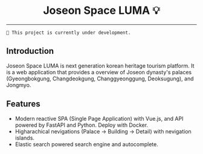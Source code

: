 <div style="text-align:center;">
<h1>Joseon Space LUMA 💡 </h1>
</div>

---

```text
🚧 This project is currently under development.
```

## Introduction

Joseon Space LUMA is next generation korean heritage tourism platform. It is a web application that provides a overview of Joseon dynasty's palaces (Gyeongbokgung, Changdeokgung, Changgyeonggung, Deoksugung), and Jongmyo.

## Features

- Modern reactive SPA (Single Page Application) with Vue.js, and API powered by FastAPI and Python. Deploy with Docker.
- Higharachical nevigations (Palace -> Building -> Detail) with nevigation islands.
- Elastic search powered search engine and autocomplete.